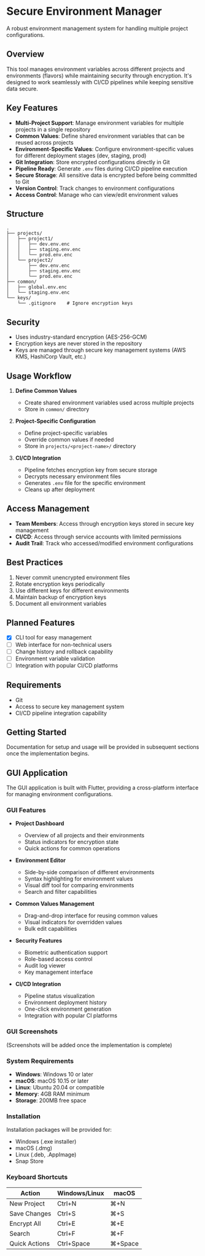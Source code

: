 # Secure Environment Manager

A robust environment management system for handling multiple project configurations.

## Overview

This tool manages environment variables across different projects and environments (flavors) while maintaining security through encryption. It's designed to work seamlessly with CI/CD pipelines while keeping sensitive data secure.

## Key Features

- **Multi-Project Support**: Manage environment variables for multiple projects in a single repository
- **Common Values**: Define shared environment variables that can be reused across projects
- **Environment-Specific Values**: Configure environment-specific values for different deployment stages (dev, staging, prod)
- **Git Integration**: Store encrypted configurations directly in Git
- **Pipeline Ready**: Generate `.env` files during CI/CD pipeline execution
- **Secure Storage**: All sensitive data is encrypted before being committed to Git
- **Version Control**: Track changes to environment configurations
- **Access Control**: Manage who can view/edit environment values

## Structure

```
.
├── projects/
│   ├── project1/
│   │   ├── dev.env.enc
│   │   ├── staging.env.enc
│   │   └── prod.env.enc
│   └── project2/
│       ├── dev.env.enc
│       ├── staging.env.enc
│       └── prod.env.enc
├── common/
│   ├── global.env.enc
│   └── staging.env.enc
└── keys/
    └── .gitignore    # Ignore encryption keys
```

## Security

- Uses industry-standard encryption (AES-256-GCM)
- Encryption keys are never stored in the repository
- Keys are managed through secure key management systems (AWS KMS, HashiCorp Vault, etc.)

## Usage Workflow

1. **Define Common Values**
   - Create shared environment variables used across multiple projects
   - Store in `common/` directory

2. **Project-Specific Configuration**
   - Define project-specific variables
   - Override common values if needed
   - Store in `projects/<project-name>/` directory

3. **CI/CD Integration**
   - Pipeline fetches encryption key from secure storage
   - Decrypts necessary environment files
   - Generates `.env` file for the specific environment
   - Cleans up after deployment

## Access Management

- **Team Members**: Access through encryption keys stored in secure key management
- **CI/CD**: Access through service accounts with limited permissions
- **Audit Trail**: Track who accessed/modified environment configurations

## Best Practices

1. Never commit unencrypted environment files
2. Rotate encryption keys periodically
3. Use different keys for different environments
4. Maintain backup of encryption keys
5. Document all environment variables

## Planned Features

- [x] CLI tool for easy management
- [ ] Web interface for non-technical users
- [ ] Change history and rollback capability
- [ ] Environment variable validation
- [ ] Integration with popular CI/CD platforms

## Requirements

- Git
- Access to secure key management system
- CI/CD pipeline integration capability

## Getting Started

Documentation for setup and usage will be provided in subsequent sections once the implementation begins.

## GUI Application

The GUI application is built with Flutter, providing a cross-platform interface for managing environment configurations.

### GUI Features

- **Project Dashboard**
  - Overview of all projects and their environments
  - Status indicators for encryption state
  - Quick actions for common operations

- **Environment Editor**
  - Side-by-side comparison of different environments
  - Syntax highlighting for environment values
  - Visual diff tool for comparing environments
  - Search and filter capabilities

- **Common Values Management**
  - Drag-and-drop interface for reusing common values
  - Visual indicators for overridden values
  - Bulk edit capabilities

- **Security Features**
  - Biometric authentication support
  - Role-based access control
  - Audit log viewer
  - Key management interface

- **CI/CD Integration**
  - Pipeline status visualization
  - Environment deployment history
  - One-click environment generation
  - Integration with popular CI platforms

### GUI Screenshots

(Screenshots will be added once the implementation is complete)

### System Requirements

- **Windows**: Windows 10 or later
- **macOS**: macOS 10.15 or later
- **Linux**: Ubuntu 20.04 or compatible
- **Memory**: 4GB RAM minimum
- **Storage**: 200MB free space

### Installation

Installation packages will be provided for:
- Windows (.exe installer)
- macOS (.dmg)
- Linux (.deb, .AppImage)
- Snap Store

### Keyboard Shortcuts

| Action | Windows/Linux | macOS |
|--------|--------------|-------|
| New Project | Ctrl+N | ⌘+N |
| Save Changes | Ctrl+S | ⌘+S |
| Encrypt All | Ctrl+E | ⌘+E |
| Search | Ctrl+F | ⌘+F |
| Quick Actions | Ctrl+Space | ⌘+Space |
